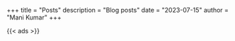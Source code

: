 +++
title = "Posts"
description = "Blog posts"
date = "2023-07-15"
author = "Mani Kumar"
+++

{{< ads >}}
